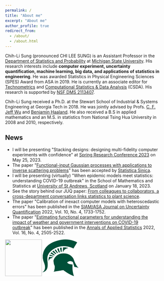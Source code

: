 ```yaml
---
permalink: /
title: "About me"
excerpt: "About me"
author_profile: true
redirect_from: 
  - /about/
  - /about.html
---
```

Chih-Li Sung (pronounced CHI LEE SUNG) is an Assistant Professor in the [Department of Statistics and Probability](https://stt.natsci.msu.edu/) at [Michigan State University](https://msu.edu/). His research interests include **computer experiment, uncertainty quantification, machine learning, big data, and applications of statistics in engineering**. He was awarded Statistics in Physical Engineering Sciences (SPES) Award from ASA in 2019. He is currently an associate editor for [Technometrics](https://www.tandfonline.com/toc/utch20/current) and [Computational Statistics & Data Analysis](https://www.sciencedirect.com/journal/computational-statistics-and-data-analysis) (CSDA). His research is supported by [NSF DMS 2113407](https://www.nsf.gov/awardsearch/showAward?AWD_ID=2113407&HistoricalAwards=false).

Chih-Li Sung received a Ph.D. at the Stewart School of Industrial & Systems Engineering at Georgia Tech in 2018. He was jointly advised by Profs. [C. F. Jeff Wu](https://www2.isye.gatech.edu/~jeffwu/) and [Benjamin Haaland](https://medicine.utah.edu/faculty/mddetail/u6012617). He also received a B.S in applied mathematics and an M.S. in statistics from National Tsing Hua University in 2008 and 2010, respectively. 

News 
------
* I will be presenting "Stacking designs: designing multi-fidelity computer experiments with confidence" at [Spring Research Conference 2023](https://sites.google.com/view/src2023/home) on May 25, 2023. 
* The paper "[Functional-input Gaussian processes with applications to inverse scattering problems](https://arxiv.org/abs/2201.01682)" has been accepted by [Statistica Sinica](https://www3.stat.sinica.edu.tw/ss_newpaper/SS-2022-0180_na.pdf). 
* I will be presenting (virtually) "When epidemic models meet statistics: understanding COVID-19 outbreak" in the School of Mathematics and Statistics at [University of St Andrews, Scotland](https://www.st-andrews.ac.uk/mathematics-statistics/) on January 18, 2023. 
* See the story behind our JUQ paper: [From colleagues to collaborators, a cross-department conversation links statistics to plant science](https://prl.natsci.msu.edu/news-events/news/from-colleagues-to-collaborators-a-cross-department-conversation-links-statistics-to-plant-science/).
* The paper "Calibration of inexact computer models with heteroscedastic errors" 
has been published in the [SIAM/ASA Journal on Uncertainty Quantification](https://epubs.siam.org/doi/10.1137/21M1417946) 2022, Vol. 10, No. 4, 1733-1752.
* The paper "[Estimating functional parameters for understanding the impact of weather and government interventions on COVID-19 outbreak](https://chihli.github.io/files/2022aoas.pdf)" 
has been published in the [Annals of Applied Statistics](https://urldefense.com/v3/__http://dx.doi.org/10.1214/22-AOAS1601__;!!HXCxUKc!2Ay_hnUuv6ahb2x2a9xp8WQ4osvkmWeI6DfWZqbS-hEvSPpEpmfLvVppy-sQxF9eYj78cPRaRR3R_A$) 2022, Vol. 16, No. 4, 2505-2522.


<img src='/images/NSF.png' width="120" height="120" style="float:left">
<img src='/images/MSU.png' width="120" height="120" style="float:left">
